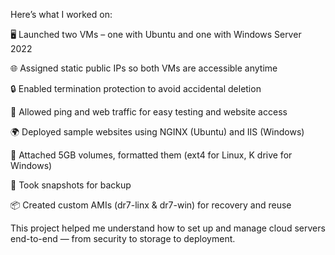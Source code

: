 Here’s what I worked on:

🖥 Launched two VMs – one with Ubuntu and one with Windows Server 2022

🌐 Assigned static public IPs so both VMs are accessible anytime

🔒 Enabled termination protection to avoid accidental deletion

📡 Allowed ping and web traffic for easy testing and website access

🌍 Deployed sample websites using NGINX (Ubuntu) and IIS (Windows)

💾 Attached 5GB volumes, formatted them (ext4 for Linux, K drive for Windows)

📸 Took snapshots for backup

📦 Created custom AMIs (dr7-linx & dr7-win) for recovery and reuse


This project helped me understand how to set up and manage cloud servers end-to-end — from security to storage to deployment.

